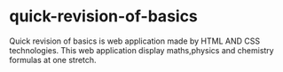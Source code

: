 # quick-revision-of-basics
Quick revision of basics is web application made by HTML AND CSS technologies. This web application display maths,physics and chemistry formulas at one stretch. 
